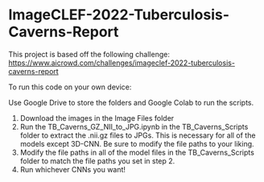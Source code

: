 # ImageCLEF-2022-Tuberculosis-Caverns-Report
This project is based off the following challenge: https://www.aicrowd.com/challenges/imageclef-2022-tuberculosis-caverns-report

To run this code on your own device:

Use Google Drive to store the folders and Google Colab to run the scripts.

1. Download the images in the Image Files folder
2. Run the TB_Caverns_GZ_NII_to_JPG.ipynb in the TB_Caverns_Scripts folder to extract the .nii.gz files to JPGs. This is necessary for all of the models except 3D-CNN. Be sure to modify the file paths to your liking.
3. Modify the file paths in all of the model files in the TB_Caverns_Scripts folder to match the file paths you set in step 2.
4. Run whichever CNNs you want!
